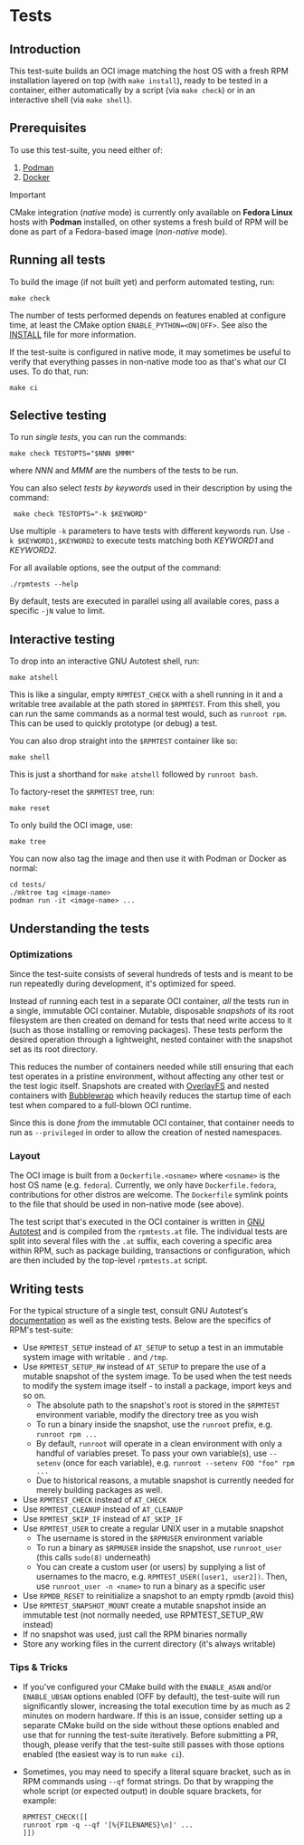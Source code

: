 # Tests

## Introduction

This test-suite builds an OCI image matching the host OS with a fresh RPM
installation layered on top (with `make install`), ready to be tested in a
container, either automatically by a script (via `make check`) or in an
interactive shell (via `make shell`).

## Prerequisites

To use this test-suite, you need either of:

1. [Podman](https://github.com/containers/podman/)
2. [Docker](https://github.com/docker/)

> [!IMPORTANT]
> CMake integration (*native* mode) is currently only available on **Fedora
> Linux** hosts with **Podman** installed, on other systems a fresh build of
> RPM will be done as part of a Fedora-based image (*non-native* mode).

## Running all tests

To build the image (if not built yet) and perform automated testing, run:

    make check

The number of tests performed depends on features enabled at configure time, at
least the CMake option `ENABLE_PYTHON=<ON|OFF>`.  See also the
[INSTALL](../INSTALL) file for more information.

If the test-suite is configured in native mode, it may sometimes be useful to
verify that everything passes in non-native mode too as that's what our CI
uses.  To do that, run:

    make ci

## Selective testing

To run *single tests*, you can run the commands:

    make check TESTOPTS="$NNN $MMM"

where _NNN_ and _MMM_ are the numbers of the tests to be run.

You can also select *tests by keywords* used in their description by using the
command:

     make check TESTOPTS="-k $KEYWORD"

Use multiple `-k` parameters to have tests with different keywords run.  Use
`-k $KEYWORD1,$KEYWORD2` to execute tests matching both _KEYWORD1_ and
_KEYWORD2_.

For all available options, see the output of the command:

	./rpmtests --help

By default, tests are executed in parallel using all available cores, pass a
specific `-jN` value to limit.

## Interactive testing

To drop into an interactive GNU Autotest shell, run:

    make atshell

This is like a singular, empty `RPMTEST_CHECK` with a shell running in it and a
writable tree available at the path stored in `$RPMTEST`.  From this shell, you
can run the same commands as a normal test would, such as `runroot rpm`.  This
can be used to quickly prototype (or debug) a test.

You can also drop straight into the `$RPMTEST` container like so:

    make shell

This is just a shorthand for `make atshell` followed by `runroot bash`.

To factory-reset the `$RPMTEST` tree, run:

    make reset

To only build the OCI image, use:

    make tree

You can now also tag the image and then use it with Podman or Docker as normal:

    cd tests/
    ./mktree tag <image-name>
    podman run -it <image-name> ...

## Understanding the tests

### Optimizations

Since the test-suite consists of several hundreds of tests and is meant to be
run repeatedly during development, it's optimized for speed.

Instead of running each test in a separate OCI container, *all* the tests run
in a single, immutable OCI container.  Mutable, disposable *snapshots* of its
root filesystem are then created on demand for tests that need write access to
it (such as those installing or removing packages).  These tests perform the
desired operation through a lightweight, nested container with the snapshot set
as its root directory.

This reduces the number of containers needed while still ensuring that each
test operates in a pristine environment, without affecting any other test or
the test logic itself.  Snapshots are created with
[OverlayFS](https://docs.kernel.org/filesystems/overlayfs.html) and nested
containers with [Bubblewrap](https://github.com/containers/bubblewrap) which
heavily reduces the startup time of each test when compared to a full-blown OCI
runtime.

Since this is done *from* the immutable OCI container, that container needs to
run as `--privileged` in order to allow the creation of nested namespaces.

### Layout

The OCI image is built from a `Dockerfile.<osname>` where `<osname>` is the
host OS name (e.g. `fedora`).  Currently, we only have `Dockerfile.fedora`,
contributions for other distros are welcome.  The `Dockerfile` symlink points
to the file that should be used in non-native mode (see above).

The test script that's executed in the OCI container is written in [GNU
Autotest](https://www.gnu.org/savannah-checkouts/gnu/autoconf/manual/autoconf-2.71/autoconf.html#Using-Autotest)
and is compiled from the `rpmtests.at` file.  The individual tests are split
into several files with the `.at` suffix, each covering a specific area within
RPM, such as package building, transactions or configuration, which are then
included by the top-level `rpmtests.at` script.

## Writing tests

For the typical structure of a single test, consult GNU Autotest's
[documentation](https://www.gnu.org/savannah-checkouts/gnu/autoconf/manual/autoconf-2.71/autoconf.html#Writing-Testsuites)
as well as the existing tests.  Below are the specifics of RPM's test-suite:

* Use `RPMTEST_SETUP` instead of `AT_SETUP` to setup a test in an immutable
  system image with writable `.` and `/tmp`.
* Use `RPMTEST_SETUP_RW` instead of `AT_SETUP` to prepare the use of a mutable
  snapshot of the system image. To be used when the test needs to modify
  the system image itself - to install a package, import keys and so on.
    * The absolute path to the snapshot's root is stored in the `$RPMTEST`
      environment variable, modify the directory tree as you wish
    * To run a binary inside the snapshot, use the `runroot` prefix,
      e.g. `runroot rpm ...`
    * By default, `runroot` will operate in a clean
      environment with only a handful of variables preset.  To pass your own
      variable(s), use `--setenv` (once for each variable), e.g. `runroot
      --setenv FOO "foo" rpm ...`
    * Due to historical reasons, a mutable snapshot is currently needed for
      merely building packages as well.
* Use `RPMTEST_CHECK` instead of `AT_CHECK`
* Use `RPMTEST_CLEANUP` instead of `AT_CLEANUP`
* Use `RPMTEST_SKIP_IF` instead of `AT_SKIP_IF`
* Use `RPMTEST_USER` to create a regular UNIX user in a mutable snapshot
    * The username is stored in the `$RPMUSER` environment variable
    * To run a binary as `$RPMUSER` inside the snapshot, use `runroot_user`
      (this calls `sudo(8)` underneath)
    * You can create a custom user (or users) by supplying a list of usernames
      to the macro, e.g. `RPMTEST_USER([user1, user2])`.  Then, use
      `runroot_user -n <name>` to run a binary as a specific user
* Use `RPMDB_RESET` to reinitialize a snapshot to an empty rpmdb (avoid this)
* Use `RPMTEST_SNAPSHOT_MOUNT` create a mutable snapshot inside an immutable
  test (not normally needed, use RPMTEST_SETUP_RW instead)
* If no snapshot was used, just call the RPM binaries normally
* Store any working files in the current directory (it's always writable)

### Tips & Tricks

* If you've configured your CMake build with the `ENABLE_ASAN` and/or
  `ENABLE_UBSAN` options enabled (OFF by default), the test-suite will run
  significantly slower, increasing the total execution time by as much as 2
  minutes on modern hardware.  If this is an issue, consider setting up a
  separate CMake build on the side without these options enabled and use that
  for running the test-suite iteratively.  Before submitting a PR, though,
  please verify that the test-suite still passes with those options enabled
  (the easiest way is to run `make ci`).

* Sometimes, you may need to specify a literal square bracket, such as in RPM
  commands using `--qf` format strings.  Do that by wrapping the whole script
  (or expected output) in double square brackets, for example:

    ```
    RPMTEST_CHECK([[
    runroot rpm -q --qf '[%{FILENAMES}\n]' ...
    ]])
    ```
